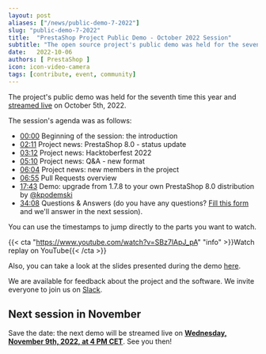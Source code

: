 ```yaml
---
layout: post
aliases: ["/news/public-demo-7-2022"]
slug: "public-demo-7-2022"
title:  "PrestaShop Project Public Demo - October 2022 Session"
subtitle: "The open source project's public demo was held for the seventh time this year"
date:   2022-10-06
authors: [ PrestaShop ]
icon: icon-video-camera
tags: [contribute, event, community]
---
```


The project's public demo was held for the seventh time this year and [streamed live](https://www.youtube.com/watch?v=SBz7lApJ_pA) on October 5th, 2022.

The session's agenda was as follows:

- [00:00](https://www.youtube.com/watch?v=SBz7lApJ_pA) Beginning of the session: the introduction
- [02:11](https://youtu.be/SBz7lApJ_pA?t=131) Project news: PrestaShop 8.0 - status update
- [03:12](https://youtu.be/SBz7lApJ_pA?t=192) Project news: Hacktoberfest 2022
- [05:10](https://youtu.be/SBz7lApJ_pA?t=310) Project news: Q&A - new format
- [06:04](https://youtu.be/SBz7lApJ_pA?t=364) Project news: new members in the project
- [06:55](https://youtu.be/SBz7lApJ_pA?t=415) Pull Requests overview
- [17:43](https://youtu.be/SBz7lApJ_pA?t=1063) Demo: upgrade from 1.7.8 to your own PrestaShop 8.0 distribution by [@kpodemski](https://github.com/kpodemski)
- [34:08](https://youtu.be/SBz7lApJ_pA?t=2048) Questions & Answers (do you have any questions? [Fill this form](https://forms.gle/FWazuZnXBtFPauFZ7) and we'll answer in the next session).

You can use the timestamps to jump directly to the parts you want to watch.

{{< cta "https://www.youtube.com/watch?v=SBz7lApJ_pA" "info" >}}Watch replay on YouTube{{< /cta >}}

Also, you can take a look at the slides presented during the demo [here](https://docs.google.com/presentation/d/1G09roRgQ_4CzK4fqpeLSuOpEXZvBsQbarRyHDkDXSpA/edit?usp=sharing).

We are available for feedback about the project and the software. We invite everyone to join us on [Slack](https://www.prestashop-project.org/slack/).

## Next session in November

Save the date: the next demo will be streamed live on [**Wednesday, November 9th, 2022, at 4 PM CET**](https://www.youtube.com/watch?v=nRf0EQX3lbg). See you then!
